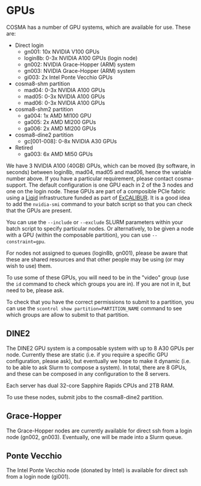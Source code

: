 # GPUs

COSMA has a number of GPU systems, which are available for use. These are:

* Direct login
  * gn001: 10x NVIDIA V100 GPUs 
  * login8b: 0-3x NVIDIA A100 GPUs (login node)
  * gn002: NVIDIA Grace-Hopper (ARM) system
  * gn003: NVIDIA Grace-Hopper (ARM) system
  * gi003: 2x Intel Ponte Vecchio GPUs
* cosma8-shm partition
  * mad04: 0-3x NVIDIA A100 GPUs
  * mad05: 0-3x NVIDIA A100 GPUs
  * mad06: 0-3x NVIDIA A100 GPUs
* cosma8-shm2 partition
  * ga004: 1x AMD MI100 GPU
  * ga005: 2x AMD MI200 GPUs
  * ga006: 2x AMD MI200 GPUs
* cosma8-dine2 partition
  * gc[001-008]: 0-8x NVIDIA A30 GPUs
* Retired
  * ga003: 6x AMD MI50 GPUs

We have 3 NVIDIA A100 (40GB) GPUs, which can be moved (by software, in seconds) between login8b, mad04, mad05 and mad06, hence the variable number above. If you have a particular requirement, please contact cosma-support. The default configuration is one GPU each in 2 of the 3 nodes and one on the login node. These GPUs are part of a composible PCIe fabric using a [Liqid](https://www.liqid.com) infrastructure funded as part of [ExCALIBUR](https://excalibur.ac.uk).  It is a good idea to add the ```nvidia-smi``` command to your batch script so that you can check that the GPUs are present.

You can use the ```--include``` or ```--exclude``` SLURM parameters within your batch script to specify particular nodes.  Or alternatively, to be given a node with a GPU (within the composable partition), you can use ```--constraint=gpu```.

For nodes not assigned to queues (login8b, gn001), please be aware that these are shared resources and that other people may be using (or may wish to use) them.

To use some of these GPUs, you will need to be in the "video" group (use the ```id``` command to check which groups you are in).  If you are not in it, but need to be, please ask.

To check that you have the correct permissions to submit to a partition, you can use the ```scontrol show partition=PARTITION_NAME``` command to see which groups are allow to submit to that partition.

## DINE2

The DINE2 GPU system is a composable system with up to 8 A30 GPUs per node.  Currently these are static (i.e. if you require a specific GPU configuration, please ask), but eventually we hope to make it dynamic (i.e. to be able to ask Slurm to compose a system).  In total, there are 8 GPUs, and these can be composed in any configuration to the 8 servers.

Each server has dual 32-core Sapphire Rapids CPUs and 2TB RAM.

To use these nodes, submit jobs to the cosma8-dine2 partition.

## Grace-Hopper

The Grace-Hopper nodes are currently available for direct ssh from a login node (gn002, gn003).  Eventually, one will be made into a Slurm queue.

## Ponte Vecchio

The Intel Ponte Vecchio node (donated by Intel) is available for direct ssh from a login node (gi001).

